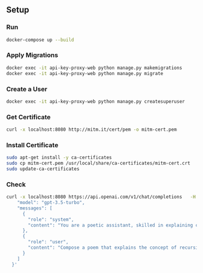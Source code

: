 ##

## Setup

### Run

```bash
docker-compose up --build
```

### Apply Migrations

```bash
docker exec -it api-key-proxy-web python manage.py makemigrations
docker exec -it api-key-proxy-web python manage.py migrate
```


### Create a User
```bash
docker exec -it api-key-proxy-web python manage.py createsuperuser
```

### Get Certificate

```bash
curl -x localhost:8080 http://mitm.it/cert/pem -o mitm-cert.pem
```

### Install Certificate

```bash
sudo apt-get install -y ca-certificates
sudo cp mitm-cert.pem /usr/local/share/ca-certificates/mitm-cert.crt
sudo update-ca-certificates
```

### Check

```bash
curl -x localhost:8080 https://api.openai.com/v1/chat/completions   -H "Content-Type: application/json"   -H "Authorization: not-a-valid-key"   -d '{
    "model": "gpt-3.5-turbo",
    "messages": [
      {
        "role": "system",
        "content": "You are a poetic assistant, skilled in explaining complex programming concepts with creative flair."
      },
      {
        "role": "user",
        "content": "Compose a poem that explains the concept of recursion in programming."
      }
    ]
  }'
```